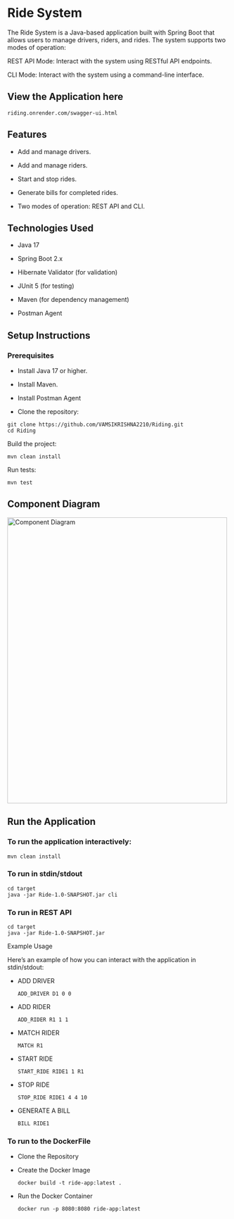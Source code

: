 # Ride System

The Ride System is a Java-based application built with Spring Boot that allows users to manage drivers, riders, and rides. The system supports two modes of operation:

REST API Mode: Interact with the system using RESTful API endpoints.

CLI Mode: Interact with the system using a command-line interface.

## View the Application here
 ```
 riding.onrender.com/swagger-ui.html
 ```

## Features

  * Add and manage drivers.

  * Add and manage riders.

  * Start and stop rides.

  * Generate bills for completed rides.

  * Two modes of operation: REST API and CLI.

## Technologies Used

  * Java 17

  * Spring Boot 2.x

  * Hibernate Validator (for validation)

  * JUnit 5 (for testing)

  * Maven (for dependency management)
    
  * Postman Agent

## Setup Instructions
### Prerequisites

  * Install Java 17 or higher.

  * Install Maven.

  * Install Postman Agent 

  * Clone the repository:
```
git clone https://github.com/VAMSIKRISHNA2210/Riding.git
cd Riding
```
Build the project:
```
mvn clean install
```
Run tests:
```
mvn test
```

## Component Diagram 

<img src="https://github.com/user-attachments/assets/4a80f6bb-f492-42f4-9048-a943f00bff69" alt="Component Diagram" width="500" height="650">


## Run the Application

### To run the application interactively:

```
mvn clean install
```
### To run in stdin/stdout

```
cd target
java -jar Ride-1.0-SNAPSHOT.jar cli
```
### To run in REST API 

```
cd target
java -jar Ride-1.0-SNAPSHOT.jar
```

Example Usage

Here’s an example of how you can interact with the application in stdin/stdout:
  * ADD DRIVER
    
    ```
    ADD_DRIVER D1 0 0
    ```
  * ADD RIDER
    
    ```
    ADD_RIDER R1 1 1
    ```
  * MATCH RIDER
    ```
    MATCH R1
    ```
  * START RIDE
    
    ```
    START_RIDE RIDE1 1 R1
    ```
  * STOP RIDE
    
    ```
    STOP_RIDE RIDE1 4 4 10
    ```
  * GENERATE A BILL
    
    ```
    BILL RIDE1
    ```

### To run to the DockerFile

  * Clone the Repository
    
  * Create the Docker Image
    ```
    docker build -t ride-app:latest .
    ```
    
  * Run the Docker Container
    ```
    docker run -p 8080:8080 ride-app:latest
    ```

